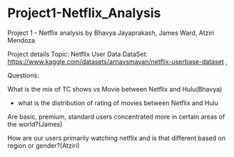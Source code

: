 # Project1-Netflix_Analysis
Project 1 - Netflix analysis by Bhavya Jayaprakash, James Ward, Atziri Mendoza

Project details
Topic: Netflix User Data
DataSet:
https://www.kaggle.com/datasets/arnavsmayan/netflix-userbase-dataset ,

Questions:

What is the mix of TC shows vs Movie between Netflix and Hulu(Bhavya) 
- what is the distribution of rating of movies between Netflix and Hulu

Are basic, premium, standard users concentrated more in certain areas of the world?(James) 


How are our users primarily watching netflix and is that different based on region or gender?(Atziri)
